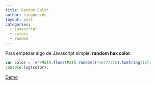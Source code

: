 ```yaml
---
title: Random Color
author: singuerinc
layout: post
categories:
  - javascript
  - colors
  - random
---
```



Para empezar algo de Javascript simple: **random hex color**.

```javascript
var color = '#'+Math.floor(Math.random()*16777215).toString(16);
console.log(color);
```

<a href="/code/day-001/index.html" target="_blank">Demo</a>
